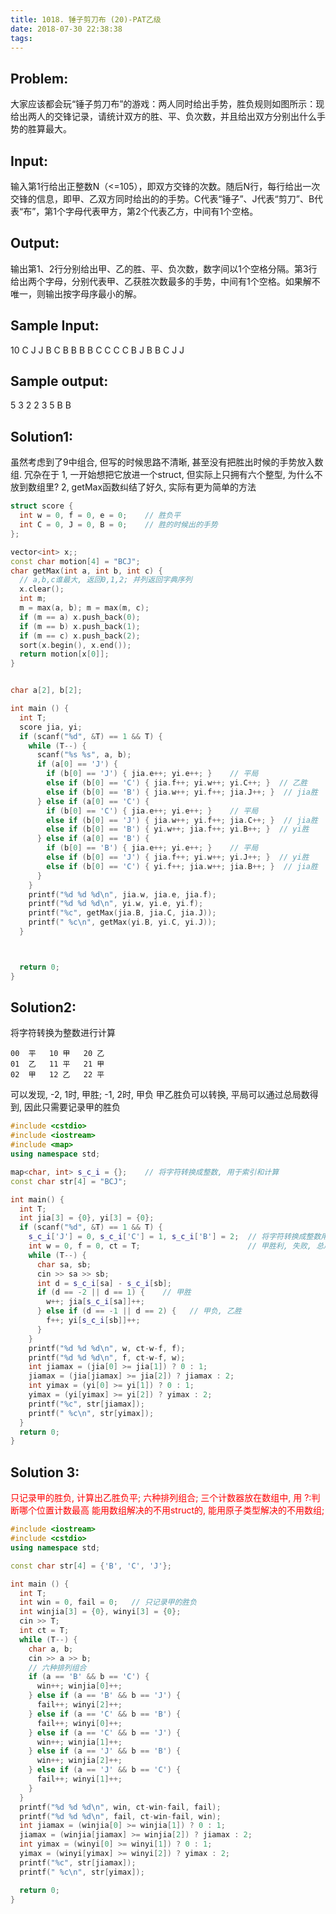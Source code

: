 ```yaml
---
title: 1018. 锤子剪刀布 (20)-PAT乙级
date: 2018-07-30 22:38:38
tags:
---
```


## Problem:
大家应该都会玩“锤子剪刀布”的游戏：两人同时给出手势，胜负规则如图所示：现给出两人的交锋记录，请统计双方的胜、平、负次数，并且给出双方分别出什么手势的胜算最大。

## Input:
输入第1行给出正整数N（<=105），即双方交锋的次数。随后N行，每行给出一次交锋的信息，即甲、乙双方同时给出的的手势。C代表“锤子”、J代表“剪刀”、B代表“布”，第1个字母代表甲方，第2个代表乙方，中间有1个空格。

## Output:
输出第1、2行分别给出甲、乙的胜、平、负次数，数字间以1个空格分隔。第3行给出两个字母，分别代表甲、乙获胜次数最多的手势，中间有1个空格。如果解不唯一，则输出按字母序最小的解。

## Sample Input:
10
C J
J B
C B
B B
B C
C C
C B
J B
B C
J J

## Sample output:
5 3 2
2 3 5
B B

## Solution1:
虽然考虑到了9中组合, 但写的时候思路不清晰, 甚至没有把胜出时候的手势放入数组.
冗杂在于
1, 一开始想把它放进一个struct, 但实际上只拥有六个整型, 为什么不放到数组里?
2, getMax函数纠结了好久, 实际有更为简单的方法

```cpp
struct score {
  int w = 0, f = 0, e = 0;    // 胜负平
  int C = 0, J = 0, B = 0;    // 胜的时候出的手势
};

vector<int> x;;
const char motion[4] = "BCJ";
char getMax(int a, int b, int c) {
  // a,b,c谁最大, 返回0,1,2; 并列返回字典序列
  x.clear();
  int m;
  m = max(a, b); m = max(m, c);
  if (m == a) x.push_back(0);
  if (m == b) x.push_back(1);
  if (m == c) x.push_back(2);
  sort(x.begin(), x.end());
  return motion[x[0]];
}


char a[2], b[2];

int main () {
  int T;
  score jia, yi;
  if (scanf("%d", &T) == 1 && T) {
    while (T--) {
      scanf("%s %s", a, b);
      if (a[0] == 'J') {
        if (b[0] == 'J') { jia.e++; yi.e++; }    // 平局
        else if (b[0] == 'C') { jia.f++; yi.w++; yi.C++; }  // 乙胜
        else if (b[0] == 'B') { jia.w++; yi.f++; jia.J++; }  // jia胜
      } else if (a[0] == 'C') {
        if (b[0] == 'C') { jia.e++; yi.e++; }    // 平局
        else if (b[0] == 'J') { jia.w++; yi.f++; jia.C++; }  // jia胜
        else if (b[0] == 'B') { yi.w++; jia.f++; yi.B++; }  // yi胜
      } else if (a[0] == 'B') {
        if (b[0] == 'B') { jia.e++; yi.e++; }    // 平局
        else if (b[0] == 'J') { jia.f++; yi.w++; yi.J++; }  // yi胜
        else if (b[0] == 'C') { yi.f++; jia.w++; jia.B++; }  // jia胜
      }
    }
    printf("%d %d %d\n", jia.w, jia.e, jia.f);
    printf("%d %d %d\n", yi.w, yi.e, yi.f);
    printf("%c", getMax(jia.B, jia.C, jia.J));
    printf(" %c\n", getMax(yi.B, yi.C, yi.J));
  }



  return 0;
}

```

## Solution2:
将字符转换为整数进行计算
```
00  平   10 甲   20 乙
01  乙   11 平   21 甲
02  甲   12 乙   22 平
```

可以发现, -2, 1时, 甲胜;  -1, 2时, 甲负
甲乙胜负可以转换, 平局可以通过总局数得到, 因此只需要记录甲的胜负


```cpp
#include <cstdio>
#include <iostream>
#include <map>
using namespace std;

map<char, int> s_c_i = {};    // 将字符转换成整数, 用于索引和计算
const char str[4] = "BCJ";

int main() {
  int T;
  int jia[3] = {0}, yi[3] = {0};
  if (scanf("%d", &T) == 1 && T) {
    s_c_i['J'] = 0, s_c_i['C'] = 1, s_c_i['B'] = 2;  // 将字符转换成整数用于计算
    int w = 0, f = 0, ct = T;                        // 甲胜利, 失败, 总局数
    while (T--) {
      char sa, sb;
      cin >> sa >> sb;
      int d = s_c_i[sa] - s_c_i[sb];
      if (d == -2 || d == 1) {    // 甲胜
        w++; jia[s_c_i[sa]]++;
      } else if (d == -1 || d == 2) {   // 甲负, 乙胜
        f++; yi[s_c_i[sb]]++;
      }
    }
    printf("%d %d %d\n", w, ct-w-f, f);
    printf("%d %d %d\n", f, ct-w-f, w);
    int jiamax = (jia[0] >= jia[1]) ? 0 : 1;
    jiamax = (jia[jiamax] >= jia[2]) ? jiamax : 2;
    int yimax = (yi[0] >= yi[1]) ? 0 : 1;
    yimax = (yi[yimax] >= yi[2]) ? yimax : 2;
    printf("%c", str[jiamax]);
    printf(" %c\n", str[yimax]);
  }
  return 0;
}
```


## Solution 3:

<span style="color:red">
只记录甲的胜负, 计算出乙胜负平; 六种排列组合; 三个计数器放在数组中, 用 ?:判断哪个位置计数最高
能用数组解决的不用struct的, 能用原子类型解决的不用数组;
</span>

```cpp
#include <iostream>
#include <cstdio>
using namespace std;

const char str[4] = {'B', 'C', 'J'};

int main () {
  int T;
  int win = 0, fail = 0;   // 只记录甲的胜负
  int winjia[3] = {0}, winyi[3] = {0};
  cin >> T;
  int ct = T;
  while (T--) {
    char a, b;
    cin >> a >> b;
    // 六种排列组合
    if (a == 'B' && b == 'C') {
      win++; winjia[0]++;
    } else if (a == 'B' && b == 'J') {
      fail++; winyi[2]++;
    } else if (a == 'C' && b == 'B') {
      fail++; winyi[0]++;
    } else if (a == 'C' && b == 'J') {
      win++; winjia[1]++;
    } else if (a == 'J' && b == 'B') {
      win++; winjia[2]++;
    } else if (a == 'J' && b == 'C') {
      fail++; winyi[1]++;
    }
  }
  printf("%d %d %d\n", win, ct-win-fail, fail);
  printf("%d %d %d\n", fail, ct-win-fail, win);
  int jiamax = (winjia[0] >= winjia[1]) ? 0 : 1;
  jiamax = (winjia[jiamax] >= winjia[2]) ? jiamax : 2;
  int yimax = (winyi[0] >= winyi[1]) ? 0 : 1;
  yimax = (winyi[yimax] >= winyi[2]) ? yimax : 2;
  printf("%c", str[jiamax]);
  printf(" %c\n", str[yimax]);

  return 0;
}

```
